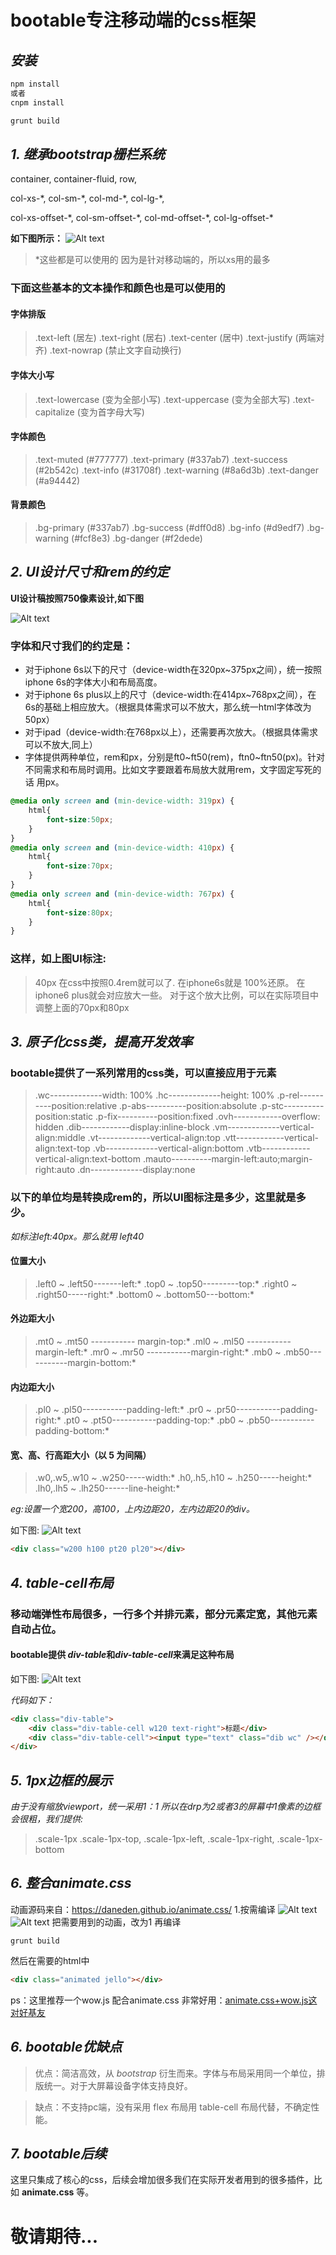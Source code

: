 # bootable专注移动端的css框架
## ***安装***
```javascript
npm install
或者
cnpm install

grunt build
```

## ***1. 继承bootstrap栅栏系统***

container, container-fluid, row,

col-xs-\*, col-sm-\*, col-md-\*, col-lg-\*,

col-xs-offset-\*, col-sm-offset-\*, col-md-offset-\*, col-lg-offset-\*

**如下图所示：**
![Alt text](dist/img/table-img.png)


> *这些都是可以使用的
> 因为是针对移动端的，所以xs用的最多

### **下面这些基本的文本操作和颜色也是可以使用的**

#### 字体排版
>.text-left (居左)
>.text-right (居右)
>.text-center (居中)
>.text-justify (两端对齐)
>.text-nowrap (禁止文字自动换行)

#### 字体大小写
>.text-lowercase (变为全部小写)
>.text-uppercase (变为全部大写)
>.text-capitalize (变为首字母大写)

#### 字体颜色
>.text-muted (#777777)
>.text-primary (#337ab7)
>.text-success (#2b542c)
>.text-info (#31708f)
>.text-warning  (#8a6d3b)
>.text-danger  (#a94442)

#### 背景颜色
>.bg-primary (#337ab7)
>.bg-success (#dff0d8)
>.bg-info (#d9edf7)
>.bg-warning (#fcf8e3)
>.bg-danger (#f2dede)

## ***2. UI设计尺寸和rem的约定***

**UI设计稿按照750像素设计,如下图**

![Alt text](dist/img/pxtorem.png)

### 字体和尺寸我们的约定是：
- 对于iphone 6s以下的尺寸（device-width在320px~375px之间），统一按照iphone 6s的字体大小和布局高度。
- 对于iphone 6s plus以上的尺寸（device-width:在414px~768px之间），在6s的基础上相应放大。（根据具体需求可以不放大，那么统一html字体改为50px）
- 对于ipad（device-width:在768px以上），还需要再次放大。（根据具体需求可以不放大,同上）
- 字体提供两种单位，rem和px，分别是ft0~ft50(rem)，ftn0~ftn50(px)。针对不同需求和布局时调用。比如文字要跟着布局放大就用rem，文字固定写死的话 用px。

```css
@media only screen and (min-device-width: 319px) {
    html{
        font-size:50px;
    }
}
@media only screen and (min-device-width: 410px) {
    html{
        font-size:70px;
    }
}
@media only screen and (min-device-width: 767px) {
    html{
        font-size:80px;
    }
}
```
### 这样，如上图UI标注:
>40px  在css中按照0.4rem就可以了.
>在iphone6s就是 100%还原。
>在iphone6 plus就会对应放大一些。
>对于这个放大比例，可以在实际项目中调整上面的70px和80px

## ***3. 原子化css类，提高开发效率***
### bootable提供了一系列常用的css类，可以直接应用于元素
>.wc-------------width: 100%
>.hc-------------height: 100%
>.p-rel----------position:relative
>.p-abs----------position:absolute
>.p-stc----------position:static
>.p-fix----------position:fixed
>.ovh------------overflow: hidden
>.dib------------display:inline-block
>.vm-------------vertical-align:middle
>.vt-------------vertical-align:top
>.vtt------------vertical-align:text-top
>.vb-------------vertical-align:bottom
>.vtb------------vertical-align:text-bottom
>.mauto----------margin-left:auto;margin-right:auto
>.dn-------------display:none

### 以下的单位均是转换成rem的，所以UI图标注是多少，这里就是多少。
*如标注left:40px。那么就用 left40*

#### 位置大小
>.left0 ~ .left50-------left:*
>.top0 ~ .top50---------top:*
>.right0 ~ .right50-----right:*
>.bottom0 ~ .bottom50---bottom:*

#### 外边距大小
>.mt0 ~ .mt50 ----------- margin-top:*
>.ml0 ~ .ml50 ----------- margin-left:*
>.mr0 ~ .mr50 -----------margin-right:*
>.mb0 ~ .mb50-----------margin-bottom:*
#### 内边距大小
>.pl0 ~ .pl50-----------padding-left:*
>.pr0 ~ .pr50-----------padding-right:*
>.pt0 ~ .pt50-----------padding-top:*
>.pb0 ~ .pb50-----------padding-bottom:*
#### 宽、高、行高距大小（以 5 为间隔）
>.w0,.w5,.w10 ~ .w250-----width:*
>.h0,.h5,.h10 ~ .h250-----height:*
>.lh0,.lh5 ~ .lh250------line-height:*

*eg:设置一个宽200，高100，上内边距20，左内边距20的div。*

如下图:
![Alt text](dist/img/div-class.png)

```html
<div class="w200 h100 pt20 pl20"></div>
```

## ***4. table-cell布局***
### 移动端弹性布局很多，一行多个并排元素，部分元素定宽，其他元素自动占位。

#### **bootable提供 *div-table*和*div-table-cell*来满足这种布局**
如下图:
![Alt text](dist/img/input.png)

*代码如下：*
```html
<div class="div-table">
    <div class="div-table-cell w120 text-right">标题</div>
    <div class="div-table-cell"><input type="text" class="dib wc" /></div>
</div>
```

## ***5. 1px边框的展示***
*由于没有缩放viewport，统一采用1：1*
*所以在drp为2或者3的屏幕中1像素的边框会很粗，我们提供:*
>.scale-1px
>.scale-1px-top,
>.scale-1px-left,
>.scale-1px-right,
>.scale-1px-bottom

## ***6. 整合animate.css***
动画源码来自：https://daneden.github.io/animate.css/
1.按需编译
![Alt text](dist/img/animate-config0.png)
![Alt text](dist/img/animate-config1.png)
把需要用到的动画，改为1  再编译

```shell
grunt build
```

然后在需要的html中

```html
<div class="animated jello"></div>
```

ps：这里推荐一个wow.js  配合animate.css 非常好用：[animate.css+wow.js这对好基友](http://www.myjscode.com/page/article23.html)

## ***6. bootable优缺点***

> 优点：简洁高效，从  *bootstrap*  衍生而来。字体与布局采用同一个单位，排版统一。对于大屏幕设备字体支持良好。

>缺点：不支持pc端，没有采用  flex  布局用  table-cell  布局代替，不确定性能。

## ***7. bootable后续***

这里只集成了核心的css，后续会增加很多我们在实际开发者用到的很多插件，比如 **animate.css** 等。
# 敬请期待...

